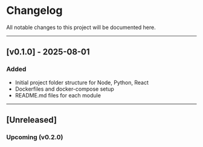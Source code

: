 # Changelog

All notable changes to this project will be documented here.

---

## [v0.1.0] - 2025-08-01

### Added
- Initial project folder structure for Node, Python, React
- Dockerfiles and docker-compose setup
- README.md files for each module

---

## [Unreleased]

### Upcoming (v0.2.0)


